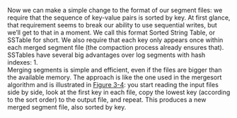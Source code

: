 Now we can make a simple change to the format of our segment files: we require that the sequence of
key-value pairs is sorted by key. At first glance, that requirement seems to break our ability to
use sequential writes, but we’ll get to that in a moment. 
We call this format Sorted String Table, or SSTable for short. We also require that each key
only appears once within each merged segment file (the compaction process already ensures that).
SSTables have several big advantages over log segments with hash indexes: 1.  
Merging segments is simple and efficient, even if the files are bigger than the available memory.
The approach is like the one used in the mergesort algorithm and is illustrated in
[Figure 3-4](#fig_storage_sstable_merging): you start reading the input files side by side, look at the first
key in each file, copy the lowest key (according to the sort order) to the output file, and repeat.
This produces a new merged segment file, also sorted by key.